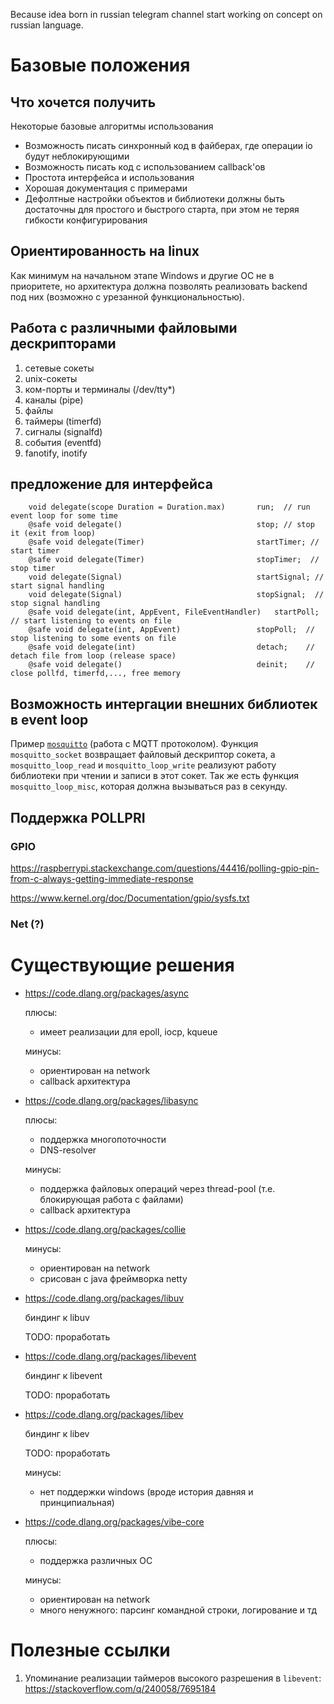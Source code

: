 Because idea born in russian telegram channel start working on concept on russian language.

# Базовые положения

## Что хочется получить

Некоторые базовые алгоритмы использования

- Возможность писать синхронный код в файберах, где операции io будут неблокирующими
- Возможность писать код с использованием callback'ов
- Простота интерфейса и использования
- Хорошая документация с примерами
- Дефолтные настройки объектов и библиотеки должны быть достаточны для простого и быстрого старта, при этом не теряя гибкости конфигурирования

## Ориентированность на linux

Как минимум на начальном этапе Windows и другие ОС не в приоритете,
но архитектура должна позволять реализовать backend под них
(возможно с урезанной функциональностью).

## Работа с различными файловыми дескрипторами

1. сетевые сокеты
2. unix-сокеты
3. ком-порты и терминалы (/dev/tty*)
4. каналы (pipe)
5. файлы
6. таймеры (timerfd)
7. сигналы (signalfd)
8. события (eventfd)
9. fanotify, inotify

## предложение для интерфейса

        void delegate(scope Duration = Duration.max)       run;  // run event loop for some time
        @safe void delegate()                              stop; // stop it (exit from loop)
        @safe void delegate(Timer)                         startTimer; // start timer
        @safe void delegate(Timer)                         stopTimer;  // stop timer
        void delegate(Signal)                              startSignal; // start signal handling
        void delegate(Signal)                              stopSignal;  // stop signal handling
        @safe void delegate(int, AppEvent, FileEventHandler)   startPoll; // start listening to events on file
        @safe void delegate(int, AppEvent)                 stopPoll;  // stop listening to some events on file
        @safe void delegate(int)                           detach;    // detach file from loop (release space)
        @safe void delegate()                              deinit;    // close pollfd, timerfd,..., free memory


## Возможность интергации внешних библиотек в event loop

Пример [`mosquitto`](https://mosquitto.org/api) (работа с MQTT протоколом).
Функция `mosquitto_socket` возвращает файловый дескриптор сокета, а
`mosquitto_loop_read` и `mosquitto_loop_write` реализуют работу библиотеки при чтении и
записи в этот сокет. Так же есть функция `mosquitto_loop_misc`, которая должна вызываться
раз в секунду.

## Поддержка POLLPRI

### GPIO

https://raspberrypi.stackexchange.com/questions/44416/polling-gpio-pin-from-c-always-getting-immediate-response

https://www.kernel.org/doc/Documentation/gpio/sysfs.txt

### Net (?)

# Существующие решения

* https://code.dlang.org/packages/async

    плюсы:

    * имеет реализации для epoll, iocp, kqueue

    минусы:

    * ориентирован на network
    * callback архитектура

* https://code.dlang.org/packages/libasync
  
    плюсы:

    * поддержка многопоточности
    * DNS-resolver 

    минусы:

    * поддержка файловых операций через thread-pool (т.е. блокирующая работа с файлами)
    * callback архитектура

* https://code.dlang.org/packages/collie
    
    минусы:

    * ориентирован на network
    * срисован с java фреймворка netty

* https://code.dlang.org/packages/libuv
  
    биндинг к libuv

    TODO: проработать

* https://code.dlang.org/packages/libevent
    
    биндинг к libevent

    TODO: проработать

* https://code.dlang.org/packages/libev

    биндинг к libev

    TODO: проработать

    минусы:

    * нет поддержки windows (вроде история давняя и принципиальная)

* https://code.dlang.org/packages/vibe-core

    плюсы:

    * поддержка различных ОС

    минусы:

    * ориентирован на network
    * много ненужного: парсинг командной строки, логирование и тд

# Полезные ссылки

1. Упоминание реализации таймеров высокого разрешения в `libevent`: https://stackoverflow.com/q/240058/7695184
